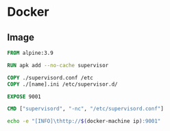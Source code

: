 # Docker

## Image

```Dockerfile
FROM alpine:3.9

RUN apk add --no-cache supervisor

COPY ./supervisord.conf /etc
COPY ./[name].ini /etc/supervisor.d/

EXPOSE 9001

CMD ["supervisord", "-nc", "/etc/supervisord.conf"]
```

```sh
echo -e "[INFO]\thttp://$(docker-machine ip):9001"
```
